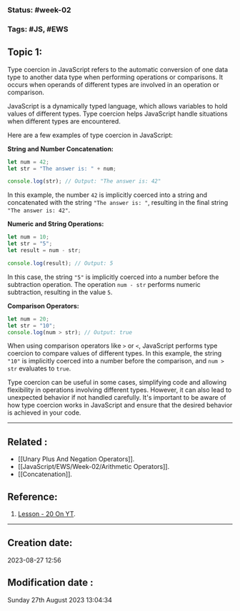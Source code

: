 
### Status: #week-02  

### Tags: #JS, #EWS 

## Topic 1: 

Type coercion in JavaScript refers to the automatic conversion of one data type to another data type when performing operations or comparisons. It occurs when operands of different types are involved in an operation or comparison.

JavaScript is a dynamically typed language, which allows variables to hold values of different types. Type coercion helps JavaScript handle situations when different types are encountered.

Here are a few examples of type coercion in JavaScript:

**String and Number Concatenation:**

```javascript
let num = 42;
let str = "The answer is: " + num;

console.log(str); // Output: "The answer is: 42"
```

In this example, the number `42` is implicitly coerced into a string and concatenated with the string `"The answer is: "`, resulting in the final string `"The answer is: 42"`.

**Numeric and String Operations:**

```javascript
let num = 10;
let str = "5";
let result = num - str;

console.log(result); // Output: 5
```

In this case, the string `"5"` is implicitly coerced into a number before the subtraction operation. The operation `num - str` performs numeric subtraction, resulting in the value `5`.

**Comparison Operators:**

```javascript
let num = 20;
let str = "10";
console.log(num > str); // Output: true
```

When using comparison operators like `>` or `<`, JavaScript performs type coercion to compare values of different types. In this example, the string `"10"` is implicitly coerced into a number before the comparison, and `num > str` evaluates to `true`.

Type coercion can be useful in some cases, simplifying code and allowing flexibility in operations involving different types. However, it can also lead to unexpected behavior if not handled carefully. It's important to be aware of how type coercion works in JavaScript and ensure that the desired behavior is achieved in your code.

______________________________________________________________________


## Related : 

- [[Unary Plus And Negation Operators]].
- [[JavaScript/EWS/Week-02/Arithmetic Operators]].
- [[Concatenation]].

## Reference: 

1.  [Lesson - 20 On YT](https://www.youtube.com/watch?v=YFUVqq68sZU).


---

  ## Creation date: 
  
  2023-08-27 12:56 
  
  
   ## Modification date :
   
   Sunday 27th August 2023 13:04:34